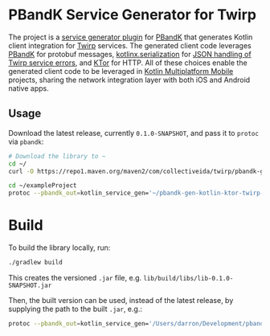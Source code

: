 # PBandK Service Generator for Twirp

The project is a [service generator plugin](https://github.com/streem/pbandk#service-code-generation) for [PBandK](https://github.com/streem/pbandk) that generates Kotlin client integration for [Twirp](https://github.com/twitchtv/twirp) services. The generated client code leverages [PBandK](https://github.com/streem/pbandk) for protobuf messages, [kotlinx.serialization](https://github.com/Kotlin/kotlinx.serialization) for [JSON handling of Twirp service errors](https://twitchtv.github.io/twirp/docs/errors.html), and [KTor](https://github.com/ktorio/ktor) for HTTP. All of these choices enable the generated client code to be leveraged in [Kotlin Multiplatform Mobile](https://kotlinlang.org/lp/mobile/) projects, sharing the network integration layer with both iOS and Android native apps.

## Usage

Download the latest release, currently `0.1.0-SNAPSHOT`, and pass it to `protoc` via `pbandk`:

```bash
# Download the library to ~
cd ~/
curl -O https://repo1.maven.org/maven2/com/collectiveida/twirp/pbandk-gen-kotlin-ktor-twirp-service/0.1.0-SNAPSHOT/pbandk-gen-kotlin-ktor-twirp-service-0.1.0-SNAPSHOT.jar
```

```bash
cd ~/exampleProject
protoc --pbandk_out=kotlin_service_gen='~/pbandk-gen-kotlin-ktor-twirp-service-0.1.0-SNAPSHOT.jar|com.collectiveidea.twirp.Generator',kotlin_package=com.example.api:src/main/kotlin src/main/proto/example.proto
```

# Build

To build the library locally, run:

```bash
./gradlew build
```

This creates the versioned `.jar` file, e.g. `lib/build/libs/lib-0.1.0-SNAPSHOT.jar`

Then, the built version can be used, instead of the latest release, by supplying the path to the built `.jar`, e.g.:

```bash
protoc --pbandk_out=kotlin_service_gen='/Users/darron/Development/pbandk-gen-kotlin-ktor-twirp-service/lib/build/libs/lib-0.1.0-SNAPSHOT.jar|com.collectiveidea.twirp.Generator',kotlin_package=com.example.api:shared/src/commonMain/kotlin shared/src/commonMain/proto/example.proto
```

